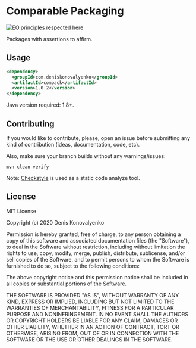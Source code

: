# Comparable Packaging

[![EO principles respected here](http://www.elegantobjects.org/badge.svg)](http://www.elegantobjects.org)

Packages with assertions to affirm.

## Usage

```xml
<dependency>
  <groupId>com.deniskonovalyenko</groupId>
  <artifactId>compack</artifactId>
  <version>1.0.2</version>
</dependency>
```
Java version required: 1.8+.


## Contributing

If you would like to contribute, please, open an issue before submitting any
kind of contribution (ideas, documentation, code, etc).

Also, make sure your branch builds without any warnings/issues:
```
mvn clean verify
```
Note: [Checkstyle](https://en.wikipedia.org/wiki/Checkstyle) is used as a static
code analyze tool.

## License

MIT License

Copyright (c) 2020 Denis Konovalyenko

Permission is hereby granted, free of charge, to any person obtaining a copy
of this software and associated documentation files (the "Software"), to deal
in the Software without restriction, including without limitation the rights
to use, copy, modify, merge, publish, distribute, sublicense, and/or sell
copies of the Software, and to permit persons to whom the Software is
furnished to do so, subject to the following conditions:

The above copyright notice and this permission notice shall be included in all
copies or substantial portions of the Software.

THE SOFTWARE IS PROVIDED "AS IS", WITHOUT WARRANTY OF ANY KIND, EXPRESS OR
IMPLIED, INCLUDING BUT NOT LIMITED TO THE WARRANTIES OF MERCHANTABILITY,
FITNESS FOR A PARTICULAR PURPOSE AND NONINFRINGEMENT. IN NO EVENT SHALL THE
AUTHORS OR COPYRIGHT HOLDERS BE LIABLE FOR ANY CLAIM, DAMAGES OR OTHER
LIABILITY, WHETHER IN AN ACTION OF CONTRACT, TORT OR OTHERWISE, ARISING FROM,
OUT OF OR IN CONNECTION WITH THE SOFTWARE OR THE USE OR OTHER DEALINGS IN THE
SOFTWARE.
